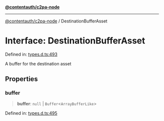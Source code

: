 [**@contentauth/c2pa-node**](../README.md)

***

[@contentauth/c2pa-node](../README.md) / DestinationBufferAsset

# Interface: DestinationBufferAsset

Defined in: [types.d.ts:493](https://github.com/contentauth/c2pa-node-v2/blob/280e70a4878b95c480efb475988df1206fe5da39/js-src/types.d.ts#L493)

A buffer for the destination asset

## Properties

### buffer

> **buffer**: `null` \| `Buffer`\<`ArrayBufferLike`\>

Defined in: [types.d.ts:495](https://github.com/contentauth/c2pa-node-v2/blob/280e70a4878b95c480efb475988df1206fe5da39/js-src/types.d.ts#L495)

